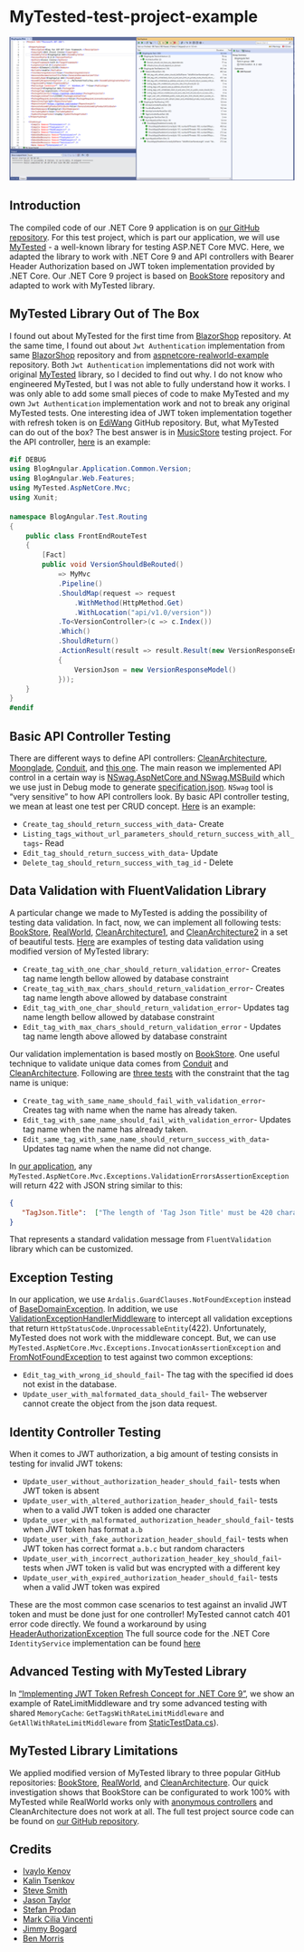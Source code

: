 # MyTested-test-project-example

[![test-run](/test-run.png?raw=true)](https://github.com/cioina/MyTested-test-project-example/blob/main/test-run.png)

## Introduction

The compiled code of our .NET Core 9 application is on [our GitHub repository](https://github.com/cioina/cioina.azurewebsites.net). For this test project, which is part our application, we will use [MyTested](https://github.com/ivaylokenov/MyTested.AspNetCore.Mvc) - a well-known library for testing ASP.NET Core MVC. Here, we adapted the library to work with .NET Core 9 and API controllers with Bearer Header Authorization based on JWT token implementation provided by .NET Core. Our .NET Core 9 project is based on [BookStore](https://github.com/kalintsenkov/BookStore) repository and adapted to work with MyTested library.

## MyTested Library Out of The Box

I found out about MyTested for the first time from [BlazorShop](https://github.com/kalintsenkov/BlazorShop/blob/master/src/BlazorShop.Tests/Controllers/AddressesControllerTests.cs) repository. At the same time, I found out about `Jwt Authentication` implementation from same [BlazorShop](https://github.com/kalintsenkov/BlazorShop/blob/master/src/BlazorShop.Web/Server/Infrastructure/Extensions/ServiceCollectionExtensions.cs) repository and from [aspnetcore-realworld-example](https://github.com/gothinkster/aspnetcore-realworld-example-app/blob/master/src/Conduit/ServicesExtensions.cs) repository. Both `Jwt Authentication` implementations did not work with original [MyTested](https://github.com/ivaylokenov/MyTested.AspNetCore.Mvc) library, so I decided to find out why. I do not know who engineered MyTested, but I was not able to fully understand how it works. I was only able to add some small pieces of code to make MyTested and my own `Jwt Authentication` implementation work and not to break any original MyTested tests. One interesting idea of JWT token implementation together with refresh token is on [EdiWang](https://github.com/EdiWang/Edi.AspNetCore.Jwt/blob/master/src/Edi.AspNetCore.Jwt/DefaultJwtAuthManager.cs) GitHub repository.
But, what MyTested can do out of the box? The best answer is in [MusicStore](https://github.com/ivaylokenov/MyTested.AspNetCore.Mvc/tree/development/samples/MusicStore/MusicStore.Test) testing project. For the API controller, [here](https://github.com/cioina/MyTested-test-project-example/blob/main/src/BlogAngular.Test/Test/Routing/FrontEndRouteTest.cs) is an example:

```csharp
#if DEBUG
using BlogAngular.Application.Common.Version;
using BlogAngular.Web.Features;
using MyTested.AspNetCore.Mvc;
using Xunit;

namespace BlogAngular.Test.Routing
{
    public class FrontEndRouteTest
    {
        [Fact]
        public void VersionShouldBeRouted()
            => MyMvc
            .Pipeline()
            .ShouldMap(request => request
                .WithMethod(HttpMethod.Get)
                .WithLocation("api/v1.0/version"))
            .To<VersionController>(c => c.Index())
            .Which()
            .ShouldReturn()
            .ActionResult(result => result.Result(new VersionResponseEnvelope
            {
                VersionJson = new VersionResponseModel()
            }));
    }
}
#endif

```

## Basic API Controller Testing

There are different ways to define API controllers: [CleanArchitecture](https://github.com/jasontaylordev/CleanArchitecture/blob/main/src/Web/Endpoints/TodoLists.cs), [Moonglade](https://github.com/EdiWang/Moonglade/blob/master/src/Moonglade.Web/Controllers/TagsController.cs), [Conduit](https://github.com/gothinkster/aspnetcore-realworld-example-app/blob/master/src/Conduit/Features/Tags/TagsController.cs), and [this one](https://github.com/cioina/MyTested-test-project-example/blob/main/src/BlogAngular.Web/Web/Features/TagsController.cs). The main reason we implemented API control in a certain way is [NSwag.AspNetCore and NSwag.MSBuild](https://github.com/jasontaylordev/CleanArchitecture/blob/main/src/Web/Web.csproj) which we use just in Debug mode to generate [specification.json](https://github.com/cioina/MyTested-test-project-example/blob/main/src/specification.json). `NSwag` tool is “very sensitive” to how API controllers look.
By basic API controller testing, we mean at least one test per CRUD concept.
[Here](https://github.com/cioina/MyTested-test-project-example/blob/main/src/BlogAngular.Test/Test/Routing/TagsControllerRouteTest.cs) is an example:

- `Create_tag_should_return_success_with_data`- Create
- `Listing_tags_without_url_parameters_should_return_success_with_all_tags`- Read
- `Edit_tag_should_return_success_with_data`- Update
- `Delete_tag_should_return_success_with_tag_id` - Delete

## Data Validation with FluentValidation Library

A particular change we made to MyTested is adding the possibility of testing data validation. In fact, now, we can implement all following tests: [BookStore](https://github.com/kalintsenkov/BookStore/blob/main/src/Server/BookStore.Application/Catalog/Authors/Commands/Create/AuthorCreateCommandValidator.Specs.cs), [RealWorld](https://github.com/gothinkster/aspnetcore-realworld-example-app/blob/master/tests/Conduit.IntegrationTests/Features/Articles/EditTests.cs), [CleanArchitecture1](https://github.com/jasontaylordev/CleanArchitecture/blob/main/tests/Application.UnitTests/Common/Exceptions/ValidationExceptionTests.cs), and [CleanArchitecture2](https://github.com/jasontaylordev/CleanArchitecture/blob/main/tests/Web.AcceptanceTests/StepDefinitions/LoginStepDefinitions.cs) in a set of beautiful tests. [Here](https://github.com/cioina/MyTested-test-project-example/blob/main/src/BlogAngular.Test/Test/Routing/TagsControllerRouteTest.cs) are examples of testing data validation using modified version of MyTested library:

- `Create_tag_with_one_char_should_return_validation_error`- Creates tag name length bellow allowed by database constraint
- `Create_tag_with_max_chars_should_return_validation_error`- Creates tag name length above allowed by database constraint
- `Edit_tag_with_one_char_should_return_validation_error`- Updates tag name length bellow allowed by database constraint
- `Edit_tag_with_max_chars_should_return_validation_error` - Updates tag name length above allowed by database constraint

Our validation implementation is based mostly on [BookStore](https://github.com/kalintsenkov/BookStore/blob/main/src/Server/BookStore.Application/Catalog/Authors/Commands/Common/AuthorCommandValidator.cs). One useful technique to validate unique data comes from [Conduit](https://github.com/gothinkster/aspnetcore-realworld-example-app/blob/master/src/Conduit/Features/Users/Create.cs) and [CleanArchitecture](https://github.com/jasontaylordev/CleanArchitecture/blob/main/src/Application/TodoLists/Commands/UpdateTodoList/UpdateTodoListCommandValidator.cs). Following are [three tests](https://github.com/cioina/MyTested-test-project-example/blob/main/src/BlogAngular.Test/Test/Routing/TagsControllerRouteTest.cs) with the constraint that the tag name is unique:

- `Create_tag_with_same_name_should_fail_with_validation_error`- Creates tag with name when the name has already taken.
- `Edit_tag_with_same_name_should_fail_with_validation_error`- Updates tag name when the name has already taken.
- `Edit_same_tag_with_same_name_should_return_success_with_data`- Updates tag name when the name did not change.

In [our application](https://github.com/cioina/cioina.azurewebsites.net), any `MyTested.AspNetCore.Mvc.Exceptions.ValidationErrorsAssertionException` will return 422 with JSON string similar to this:

```json
{
   "TagJson.Title":  ["The length of 'Tag Json Title' must be 420 characters or fewer. You entered 421 characters."]
}
```

That represents a standard validation message from `FluentValidation` library which can be customized.

## Exception Testing

In our application, we use `Ardalis.GuardClauses.NotFoundException` instead of [BaseDomainException](https://github.com/kalintsenkov/BookStore/blob/main/src/Server/BookStore.Domain/Common/BaseDomainException.cs). In addition, we use [ValidationExceptionHandlerMiddleware](https://github.com/cioina/MyTested-test-project-example/blob/main/src/BlogAngular.Web/Web/Middleware/ValidationExceptionHandlerMiddleware.cs) to intercept all validation exceptions that return `HttpStatusCode.UnprocessableEntity`(422). Unfortunately, MyTested does not work with the middleware concept. But, we can use `MyTested.AspNetCore.Mvc.Exceptions.InvocationAssertionException` and [FromNotFoundException](https://github.com/cioina/MyTested-test-project-example/blob/main/src/BlogAngular.Test/Test/Routing/IdentityControllerRouteTest.cs) to test against two common exceptions:

- `Edit_tag_with_wrong_id_should_fail`- The tag with the specified id does not exist in the database.
- `Update_user_with_malformated_data_should_fail`- The webserver cannot create the object from the json data request.

## Identity Controller Testing

When it comes to JWT authorization, a big amount of testing consists in testing for invalid JWT tokens:

- `Update_user_without_authorization_header_should_fail`- tests when JWT token is absent
- `Update_user_with_altered_authorization_header_should_fail`- tests when to a valid JWT token is added one character
- `Update_user_with_malformated_authorization_header_should_fail`- tests when JWT token has format `a.b`
- `Update_user_with_fake_authorization_header_should_fail`- tests when JWT token has correct format `a.b.c` but random characters
- `Update_user_with_incorrect_authorization_header_key_should_fail`- tests when JWT token is valid but was encrypted with a different key
- `Update_user_with_expired_authorization_header_should_fail`- tests when a valid JWT token was expired

These are the most common case scenarios to test against an invalid JWT token and must be done just for one controller!
MyTested cannot catch 401 error code directly. We found a workaround by using [HeaderAuthorizationException](https://github.com/cioina/MyTested-test-project-example/blob/main/src/BlogAngular.Test/Test/Routing/IdentityControllerRouteTest.cs)
The full source code for the .NET Core `IdentityService` implementation can be found [here](https://cioina.azurewebsites.net/articles/dotnet-core-testing#h-f5dcf3f1743665e0100f5e709e3971acd67ebe05)

## Advanced Testing with MyTested Library

In [“Implementing JWT Token Refresh Concept for .NET Core 9”](https://cioina.azurewebsites.net/articles/ratelimit-middleware), we show an example of RateLimitMiddleware  and try some advanced testing with shared `MemoryCache`: `GetTagsWithRateLimitMiddleware` and `GetAllWithRateLimitMiddleware` from [StaticTestData.cs](https://github.com/cioina/MyTested-test-project-example/blob/main/src/BlogAngular.Test/Test/Data/StaticTestData.cs)).

## MyTested Library Limitations

We applied modified version of MyTested library to three popular GitHub repositories: [BookStore](https://github.com/kalintsenkov/BookStore/tree/main/src/Server), [RealWorld](https://github.com/gothinkster/aspnetcore-realworld-example-app/tree/master/src/Conduit), and [CleanArchitecture](https://github.com/jasontaylordev/CleanArchitecture/tree/main/src). Our quick investigation shows that BookStore can be configurated to work 100% with MyTested while RealWorld works only with [anonymous controllers](https://github.com/gothinkster/aspnetcore-realworld-example-app/blob/master/src/Conduit/Features/Tags/TagsController.cs) and CleanArchitecture does not work at all.
The full test project source code can be found on [our GitHub repository]( https://github.com/cioina/MyTested-test-project-example/tree/main/src/BlogAngular.Test/Test).

## Credits

- [Ivaylo Kenov](https://github.com/ivaylokenov)
- [Kalin Tsenkov](https://github.com/kalintsenkov)
- [Steve Smith](https://github.com/ardalis)
- [Jason Taylor](https://github.com/jasontaylordev)
- [Stefan Prodan](https://github.com/stefanprodan)
- [Mark Cilia Vincenti](https://github.com/MarkCiliaVincenti)
- [Jimmy Bogard](https://github.com/jbogard)
- [Ben Morris](https://github.com/BenMorris)

